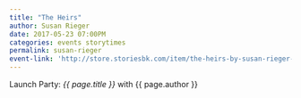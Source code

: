 ```yaml
---
title: "The Heirs"
author: Susan Rieger
date: 2017-05-23 07:00PM
categories: events storytimes
permalink: susan-rieger
event-link: 'http://store.storiesbk.com/item/the-heirs-by-susan-rieger-signed-copy-pre-order'
---
```

Launch Party: *{{ page.title }}* with {{ page.author }}
